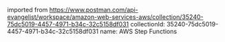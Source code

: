 imported from https://www.postman.com/api-evangelist/workspace/amazon-web-services-aws/collection/35240-75dc5019-4457-4971-b34c-32c5158df031
collectionId: 35240-75dc5019-4457-4971-b34c-32c5158df031
name: AWS Step Functions